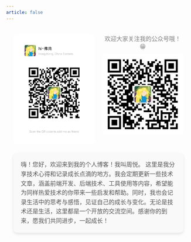```yaml
---
article: false
---
```


  <div class="main-container">
    <div class="main-image">
      <div class="personal_account">
        <img src="/contacts/we_chat.jpg" alt="个人微信号" />
      </div>
      <div class="publish_account">
        <div class="text">欢迎大家关注我的公众号哦！😁</div>
        <img src="/contacts/publich_account.jpg" alt="公众号" />
      </div>
    </div>
    <div class="introduction">
      嗨！您好，欢迎来到我的个人博客！我叫周悦。
      这里是我分享技术心得和记录成长点滴的地方。我会定期更新一些技术文章，涵盖前端开发、后端技术、工具使用等内容，希望能为同样热爱技术的你带来一些启发和帮助。同时，我也会记录生活中的思考与感悟，见证自己的成长与变化。无论是技术还是生活，这里都是一个开放的交流空间。感谢你的到来，愿我们共同进步，一起成长！
    </div>
  </div>

<style lang="scss" scoped>
.main-container {
  height: 100%;
  width: 100%;
  padding: 20px;
  box-sizing: border-box;

  .main-image {
    max-width: 800px;
    margin: 0 auto;
    display: flex;
    gap: 20px; // 增加间距
    align-items: center;

    .personal_account,
    .publish_account {
      flex: 1;
      text-align: center;

      img {
        max-width: 100%;
        height: auto;
        border-radius: 10px; // 图片圆角
        box-shadow: 0 4px 8px rgba(0, 0, 0, 0.1); // 图片阴影
      }
    }

    .publish_account {
      .text {
        margin-bottom: 10px;
        font-size: 16px;
        color: gray;
      }
    }
  }

  .introduction {
    max-width: 800px;
    margin: 20px auto;
    padding: 20px;
    background-color: #f9f9f9;
    border-radius: 10px;
    box-shadow: 0 4px 8px rgba(0, 0, 0, 0.1);
    font-size: 16px;
    line-height: 1.6;
    color: #555;
  }

  @media (max-width: 620px) {
    .main-image {
      flex-direction: column;
      gap: 10px;

      .personal_account,
      .publish_account {
        width: 100%;

        img {
          width: 100%;
          height: auto;
        }
      }

      .publish_account {
        display: flex;
        flex-direction: column;
        align-items: center;

        .text {
          writing-mode: horizontal-tb; // 恢复默认文字方向
          font-size: 14px;
          margin-bottom: 10px;
        }
      }
    }

    .introduction {
      padding: 15px;
      font-size: 14px;
    }
  }
}
</style>
